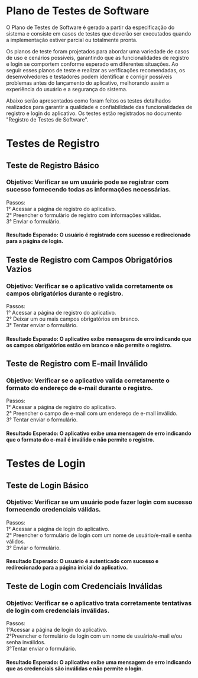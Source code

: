 # Plano de Testes de Software

O Plano de Testes de Software é gerado a partir da especificação do sistema e consiste em casos de testes que deverão ser executados quando a implementação estiver parcial ou totalmente pronta.

Os planos de teste foram projetados para abordar uma variedade de casos de uso e cenários possíveis, garantindo que as funcionalidades de registro e login se comportem conforme esperado em diferentes situações. Ao seguir esses planos de teste e realizar as verificações recomendadas, os desenvolvedores e testadores podem identificar e corrigir possíveis problemas antes do lançamento do aplicativo, melhorando assim a experiência do usuário e a segurança do sistema.

Abaixo serão apresentados como foram feitos os testes detalhados realizados para garantir a qualidade e confiabilidade das funcionalidades de registro e login do aplicativo. Os testes estão registrados no documento "Registro de Testes de Software".

# Testes de Registro
## Teste de Registro Básico
### Objetivo: Verificar se um usuário pode se registrar com sucesso fornecendo todas as informações necessárias.
Passos:<br>
1° Acessar a página de registro do aplicativo.<br>
2° Preencher o formulário de registro com informações válidas.<br>
3° Enviar o formulário.<br>

#### Resultado Esperado: O usuário é registrado com sucesso e redirecionado para a página de login.

## Teste de Registro com Campos Obrigatórios Vazios
### Objetivo: Verificar se o aplicativo valida corretamente os campos obrigatórios durante o registro.
Passos:<br>
1° Acessar a página de registro do aplicativo.<br>
2° Deixar um ou mais campos obrigatórios em branco.<br>
3° Tentar enviar o formulário.<br>

#### Resultado Esperado: O aplicativo exibe mensagens de erro indicando que os campos obrigatórios estão em branco e não permite o registro.

## Teste de Registro com E-mail Inválido
### Objetivo: Verificar se o aplicativo valida corretamente o formato do endereço de e-mail durante o registro.
Passos:<br>
1° Acessar a página de registro do aplicativo.<br>
2° Preencher o campo de e-mail com um endereço de e-mail inválido.<br>
3° Tentar enviar o formulário.<br>

#### Resultado Esperado: O aplicativo exibe uma mensagem de erro indicando que o formato do e-mail é inválido e não permite o registro.

# Testes de Login
## Teste de Login Básico
### Objetivo: Verificar se um usuário pode fazer login com sucesso fornecendo credenciais válidas.
Passos:<br>
1° Acessar a página de login do aplicativo.<br>
2° Preencher o formulário de login com um nome de usuário/e-mail e senha válidos.<br>
3° Enviar o formulário.<br>

#### Resultado Esperado: O usuário é autenticado com sucesso e redirecionado para a página inicial do aplicativo.

## Teste de Login com Credenciais Inválidas
### Objetivo: Verificar se o aplicativo trata corretamente tentativas de login com credenciais inválidas.
Passos:<br>
1°Acessar a página de login do aplicativo.<br>
2°Preencher o formulário de login com um nome de usuário/e-mail e/ou senha inválidos.<br>
3°Tentar enviar o formulário.<br>

#### Resultado Esperado: O aplicativo exibe uma mensagem de erro indicando que as credenciais são inválidas e não permite o login.

